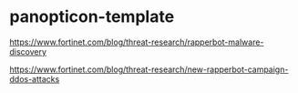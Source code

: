 # panopticon-template

https://www.fortinet.com/blog/threat-research/rapperbot-malware-discovery

https://www.fortinet.com/blog/threat-research/new-rapperbot-campaign-ddos-attacks
